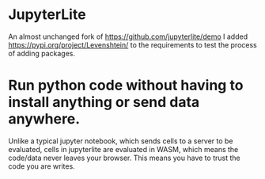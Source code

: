 # JupyterLite 

An almost unchanged fork of https://github.com/jupyterlite/demo
I added https://pypi.org/project/Levenshtein/ to the requirements to test the process of adding packages.

# Run python code without having to install anything or send data anywhere.

Unlike a typical jupyter notebook, which sends cells to a server to be evaluated, cells in jupyterlite are evaluated in WASM, which means the code/data never leaves your browser. This means you have to trust the code you are writes.


